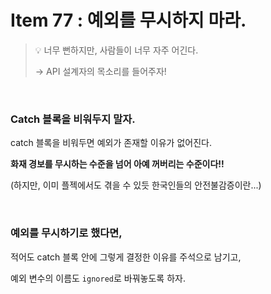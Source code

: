 # Item 77 : 예외를 무시하지 마라.

> 💡 너무 뻔하지만, 사람들이 너무 자주 어긴다.
> 
> → API 설계자의 목소리를 들어주자!

<br>

### Catch 블록을 비워두지 말자.
catch 블록을 비워두면 예외가 존재할 이유가 없어진다.

**화재 경보를 무시하는 수준을 넘어 아예 꺼버리는 수준이다!!**

(하지만, 이미 플젝에서도 겪을 수 있듯 한국인들의 안전불감증이란...)

<br>

### 예외를 무시하기로 했다면,
적어도 catch 블록 안에 그렇게 결정한 이유를 주석으로 남기고,

예외 변수의 이름도 `ignored`로 바꿔놓도록 하자.
